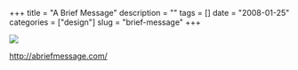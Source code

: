 +++
title = "A Brief Message"
description = ""
tags = []
date = "2008-01-25"
categories = ["design"]
slug = "brief-message"
+++


 

  <div id="screens-thumbs" class="clearfix">
    <div class="txt-center" id="design-submission"><a href="http://abriefmessage.com/"><img id='bluga-thumbnail-1076' class='bluga-thumbnail large' src='/media/bluga/
wt47f281fbbe0ca_0.jpg'/></a></div>  
  </div>   
<p><a href="http://abriefmessage.com/">http://abriefmessage.com/</a></p>





